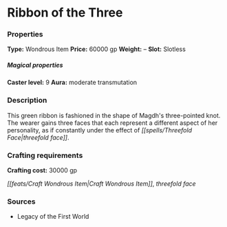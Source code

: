 ﻿---
Title: "Ribbon of the Three"
Type: "Wondrous Item"
Price: "60000 gp"
Weight: "–"
Slot: "Slotless"
Caster level: "9"
Aura: "moderate transmutation"
Description: |
  "This green ribbon is fashioned in the shape of Magdh's three-pointed knot. The wearer gains three faces that each represent a different aspect of her personality, as if constantly under the effect of _threefold face_."
Crafting cost: "30000 gp"
Sources: "['Legacy of the First World']"
---

# Ribbon of the Three

### Properties

**Type:** Wondrous Item **Price:** 60000 gp **Weight:** – **Slot:** Slotless

##### Magical properties

**Caster level:** 9 **Aura:** moderate transmutation

### Description

This green ribbon is fashioned in the shape of Magdh's three-pointed knot. The wearer gains three faces that each represent a different aspect of her personality, as if constantly under the effect of _[[spells/Threefold Face|threefold face]]_.

### Crafting requirements

**Crafting cost:** 30000 gp

_[[feats/Craft Wondrous Item|Craft Wondrous Item]]_, _threefold face_

### Sources

* Legacy of the First World